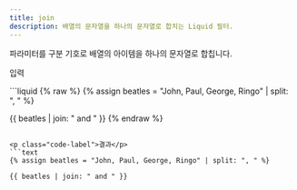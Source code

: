 ```yaml
---
title: join
description: 배열의 문자열을 하나의 문자열로 합치는 Liquid 필터.
---
```


파라미터를 구분 기호로 배열의 아이템을 하나의 문자열로 합칩니다.

<p class="code-label">입력</p>
```liquid
{% raw %}
{% assign beatles = "John, Paul, George, Ringo" | split: ", " %}

{{ beatles | join: " and " }}
{% endraw %}
```

<p class="code-label">결과</p>
```text
{% assign beatles = "John, Paul, George, Ringo" | split: ", " %}

{{ beatles | join: " and " }}
```
